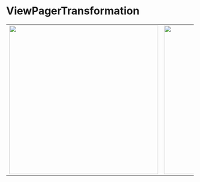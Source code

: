 # ViewPagerTransformation

<table align="start">
  <tr>
    <td><img src="https://github.com/youuungh/android-study-self/assets/97438155/3a1de5ce-99dd-4937-b489-28d7c1934f9f" height="400px" /></td>
    <td><img src="https://github.com/youuungh/android-study-self/assets/97438155/def46162-c819-4c6e-8d52-8b37b5b852f5" height="400px" /></td>
  </tr>
